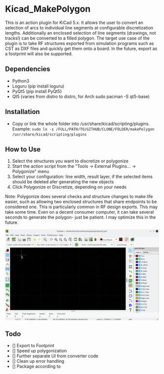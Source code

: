 # Kicad_MakePolygon

This is an action plugin for KiCad 5.x. It allows the user to convert an selection of arcs to individual line segments at configurable discretization lengths. Additionally an enclosed selection of line segments (drawings, not tracks!) can be converted to a filled polygon. The target use case of the plugin is to take RF structures exported from simulation programs such as CST as DXF files and quickly get them onto a board. In the future, export as a footprint will also be supported.

## Dependencies
 - Python3
 - Loguru (pip install loguru)
 - PyQt5 (pip install PyQt5)
 - Qt5 (varies from distro to distro, for Arch sudo pacman -S qt5-base)

## Installation
 - Copy or link the whole folder into /usr/share/kicad/scripting/plugins. Example: `sudo ln -s /FULL/PATH/TO/GITHUB/CLONE/FOLDER/makePolygon /usr/share/kicad/scripting/plugins`

## How to Use
1. Select the structures you want to discretize or polygonize
2. Start the action script from the "Tools -> External Plugins... -> Polygonize" menu
3. Select your configuration: line width, result layer, if the selected items should be deleted afer generating the new objects
4. Click Polygonize or Discretize, depending on your needs

Note: Polygonize does several checks and structure changes to make life easier, such as allowing two enclosed structures that share endpoints to be considered one. This is particularly common in RF design exports. This may take some time. Even on a decent consumer computer, it can take several seconds to generate the polygon- just be patient. I may optimize this in the future.

![Demo](/Support/demo.gif)

## Todo
 - [] Export to Footprint
 - [] Speed up polygonization
 - [] Further separate UI from converter code 
 - [] Clean up error handling
 - [] Package according to 
 

